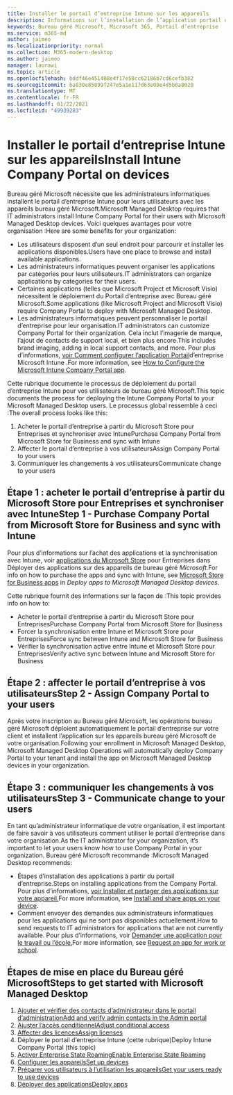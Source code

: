 ```yaml
---
title: Installer le portail d’entreprise Intune sur les appareils
description: Informations sur l’installation de l’application portail d’entreprise sur les appareils bureau géré Microsoft
keywords: Bureau géré Microsoft, Microsoft 365, Portail d’entreprise
ms.service: m365-md
author: jaimeo
ms.localizationpriority: normal
ms.collection: M365-modern-desktop
ms.author: jaimeo
manager: laurawi
ms.topic: article
ms.openlocfilehash: bddf46e451408e4f17e58cc62186b7cd6cefb382
ms.sourcegitcommit: ba830e85899f247e5a1e117d63e09e4d5b8a8020
ms.translationtype: MT
ms.contentlocale: fr-FR
ms.lasthandoff: 01/22/2021
ms.locfileid: "49939283"
---
```

# <a name="install-intune-company-portal-on-devices"></a><span data-ttu-id="d824b-104">Installer le portail d’entreprise Intune sur les appareils</span><span class="sxs-lookup"><span data-stu-id="d824b-104">Install Intune Company Portal on devices</span></span>

<span data-ttu-id="d824b-105">Bureau géré Microsoft nécessite que les administrateurs informatiques installent le portail d’entreprise Intune pour leurs utilisateurs avec les appareils bureau géré Microsoft.</span><span class="sxs-lookup"><span data-stu-id="d824b-105">Microsoft Managed Desktop requires that IT administrators install Intune Company Portal for their users with Microsoft Managed Desktop devices.</span></span> <span data-ttu-id="d824b-106">Voici quelques avantages pour votre organisation :</span><span class="sxs-lookup"><span data-stu-id="d824b-106">Here are some benefits for your organization:</span></span>
- <span data-ttu-id="d824b-107">Les utilisateurs disposent d’un seul endroit pour parcourir et installer les applications disponibles.</span><span class="sxs-lookup"><span data-stu-id="d824b-107">Users have one place to browse and install available applications.</span></span> 
- <span data-ttu-id="d824b-108">Les administrateurs informatiques peuvent organiser les applications par catégories pour leurs utilisateurs.</span><span class="sxs-lookup"><span data-stu-id="d824b-108">IT administrators can organize applications by categories for their users.</span></span>  
- <span data-ttu-id="d824b-109">Certaines applications (telles que Microsoft Project et Microsoft Visio) nécessitent le déploiement du Portail d’entreprise avec Bureau géré Microsoft.</span><span class="sxs-lookup"><span data-stu-id="d824b-109">Some applications (like Microsoft Project and Microsoft Visio) require Company Portal to deploy with Microsoft Managed Desktop.</span></span>
- <span data-ttu-id="d824b-110">Les administrateurs informatiques peuvent personnaliser le portail d’entreprise pour leur organisation.</span><span class="sxs-lookup"><span data-stu-id="d824b-110">IT administrators can customize Company Portal for their organization.</span></span> <span data-ttu-id="d824b-111">Cela inclut l’imagerie de marque, l’ajout de contacts de support local, et bien plus encore.</span><span class="sxs-lookup"><span data-stu-id="d824b-111">This includes brand imaging, adding in local support contacts, and more.</span></span> <span data-ttu-id="d824b-112">Pour plus d’informations, [voir Comment configurer l’application Portail](https://docs.microsoft.com/intune/company-portal-app)d’entreprise Microsoft Intune .</span><span class="sxs-lookup"><span data-stu-id="d824b-112">For more information, see [How to Configure the Microsoft Intune Company Portal app](https://docs.microsoft.com/intune/company-portal-app).</span></span>   

<span data-ttu-id="d824b-113">Cette rubrique documente le processus de déploiement du portail d’entreprise Intune pour vos utilisateurs de bureau géré Microsoft.</span><span class="sxs-lookup"><span data-stu-id="d824b-113">This topic documents the process for deploying the Intune Company Portal to your Microsoft Managed Desktop users.</span></span> <span data-ttu-id="d824b-114">Le processus global ressemble à ceci :</span><span class="sxs-lookup"><span data-stu-id="d824b-114">The overall process looks like this:</span></span>
1. <span data-ttu-id="d824b-115">Acheter le portail d’entreprise à partir du Microsoft Store pour Entreprises et synchroniser avec Intune</span><span class="sxs-lookup"><span data-stu-id="d824b-115">Purchase Company Portal from Microsoft Store for Business and sync with Intune</span></span>
2. <span data-ttu-id="d824b-116">Affecter le portail d’entreprise à vos utilisateurs</span><span class="sxs-lookup"><span data-stu-id="d824b-116">Assign Company Portal to your users</span></span>
3. <span data-ttu-id="d824b-117">Communiquer les changements à vos utilisateurs</span><span class="sxs-lookup"><span data-stu-id="d824b-117">Communicate change to your users</span></span>

## <a name="step-1---purchase-company-portal-from-microsoft-store-for-business-and-sync-with-intune"></a><span data-ttu-id="d824b-118">Étape 1 : acheter le portail d’entreprise à partir du Microsoft Store pour Entreprises et synchroniser avec Intune</span><span class="sxs-lookup"><span data-stu-id="d824b-118">Step 1 - Purchase Company Portal from Microsoft Store for Business and sync with Intune</span></span>
<span data-ttu-id="d824b-119">Pour plus d’informations sur l’achat des applications et la synchronisation avec Intune, voir [applications du Microsoft Store](deploy-apps.md#msfb-apps) pour Entreprises dans Déployer des applications sur des appareils de bureau géré *Microsoft.*</span><span class="sxs-lookup"><span data-stu-id="d824b-119">For info on how to purchase the apps and sync with Intune, see [Microsoft Store for Business apps](deploy-apps.md#msfb-apps) in *Deploy apps to Microsoft Managed Desktop devices*.</span></span>

<span data-ttu-id="d824b-120">Cette rubrique fournit des informations sur la façon de :</span><span class="sxs-lookup"><span data-stu-id="d824b-120">This topic provides info on how to:</span></span> 
- <span data-ttu-id="d824b-121">Acheter le portail d’entreprise à partir du Microsoft Store pour Entreprises</span><span class="sxs-lookup"><span data-stu-id="d824b-121">Purchase Company Portal from Microsoft Store for Business</span></span> 
- <span data-ttu-id="d824b-122">Forcer la synchronisation entre Intune et Microsoft Store pour Entreprises</span><span class="sxs-lookup"><span data-stu-id="d824b-122">Force sync between Intune and Microsoft Store for Business</span></span>
- <span data-ttu-id="d824b-123">Vérifier la synchronisation active entre Intune et Microsoft Store pour Entreprises</span><span class="sxs-lookup"><span data-stu-id="d824b-123">Verify active sync between Intune and Microsoft Store for Business</span></span> 

## <a name="step-2---assign-company-portal-to-your-users"></a><span data-ttu-id="d824b-124">Étape 2 : affecter le portail d’entreprise à vos utilisateurs</span><span class="sxs-lookup"><span data-stu-id="d824b-124">Step 2 - Assign Company Portal to your users</span></span>
<span data-ttu-id="d824b-125">Après votre inscription au Bureau géré Microsoft, les opérations bureau géré Microsoft déploient automatiquement le portail d’entreprise sur votre client et installent l’application sur les appareils bureau géré Microsoft de votre organisation.</span><span class="sxs-lookup"><span data-stu-id="d824b-125">Following your enrollment in Microsoft Managed Desktop, Microsoft Managed Desktop Operations will automatically deploy Company Portal to your tenant and install the app on Microsoft Managed Desktop devices in your organization.</span></span>

## <a name="step-3---communicate-change-to-your-users"></a><span data-ttu-id="d824b-126">Étape 3 : communiquer les changements à vos utilisateurs</span><span class="sxs-lookup"><span data-stu-id="d824b-126">Step 3 - Communicate change to your users</span></span>
<span data-ttu-id="d824b-127">En tant qu’administrateur informatique de votre organisation, il est important de faire savoir à vos utilisateurs comment utiliser le portail d’entreprise dans votre organisation.</span><span class="sxs-lookup"><span data-stu-id="d824b-127">As the IT administrator for your organization, it’s important to let your users know how to use Company Portal in your organization.</span></span> <span data-ttu-id="d824b-128">Bureau géré Microsoft recommande :</span><span class="sxs-lookup"><span data-stu-id="d824b-128">Microsoft Managed Desktop recommends:</span></span>
- <span data-ttu-id="d824b-129">Étapes d’installation des applications à partir du portail d’entreprise.</span><span class="sxs-lookup"><span data-stu-id="d824b-129">Steps on installing applications from the Company Portal.</span></span> <span data-ttu-id="d824b-130">Pour plus d’informations, [voir Installer et partager des applications sur votre appareil.](https://docs.microsoft.com/intune-user-help/install-apps-cpapp-windows)</span><span class="sxs-lookup"><span data-stu-id="d824b-130">For more information, see [Install and share apps on your device](https://docs.microsoft.com/intune-user-help/install-apps-cpapp-windows).</span></span>
- <span data-ttu-id="d824b-131">Comment envoyer des demandes aux administrateurs informatiques pour les applications qui ne sont pas disponibles actuellement.</span><span class="sxs-lookup"><span data-stu-id="d824b-131">How to send requests to IT administrators for applications that are not currently available.</span></span> <span data-ttu-id="d824b-132">Pour plus d’informations, voir [Demander une application pour le travail ou l’école.](https://docs.microsoft.com/intune-user-help/install-apps-cpapp-windows#request-an-app-for-work-or-school)</span><span class="sxs-lookup"><span data-stu-id="d824b-132">For more information, see [Request an app for work or school](https://docs.microsoft.com/intune-user-help/install-apps-cpapp-windows#request-an-app-for-work-or-school).</span></span>  

## <a name="steps-to-get-started-with-microsoft-managed-desktop"></a><span data-ttu-id="d824b-133">Étapes de mise en place du Bureau géré Microsoft</span><span class="sxs-lookup"><span data-stu-id="d824b-133">Steps to get started with Microsoft Managed Desktop</span></span>

1. [<span data-ttu-id="d824b-134">Ajouter et vérifier des contacts d’administrateur dans le portail d’administration</span><span class="sxs-lookup"><span data-stu-id="d824b-134">Add and verify admin contacts in the Admin portal</span></span>](add-admin-contacts.md)
2. [<span data-ttu-id="d824b-135">Ajuster l’accès conditionnel</span><span class="sxs-lookup"><span data-stu-id="d824b-135">Adjust conditional access</span></span>](conditional-access.md)
3. [<span data-ttu-id="d824b-136">Affecter des licences</span><span class="sxs-lookup"><span data-stu-id="d824b-136">Assign licenses</span></span>](assign-licenses.md)
4. <span data-ttu-id="d824b-137">Déployer le portail d’entreprise Intune (cette rubrique)</span><span class="sxs-lookup"><span data-stu-id="d824b-137">Deploy Intune Company Portal (this topic)</span></span>
5. [<span data-ttu-id="d824b-138">Activer Enterprise State Roaming</span><span class="sxs-lookup"><span data-stu-id="d824b-138">Enable Enterprise State Roaming</span></span>](enterprise-state-roaming.md)
6. [<span data-ttu-id="d824b-139">Configurer les appareils</span><span class="sxs-lookup"><span data-stu-id="d824b-139">Set up devices</span></span>](set-up-devices.md)
7. [<span data-ttu-id="d824b-140">Préparer vos utilisateurs à l’utilisation les appareils</span><span class="sxs-lookup"><span data-stu-id="d824b-140">Get your users ready to use devices</span></span>](get-started-devices.md)
8. [<span data-ttu-id="d824b-141">Déployer des applications</span><span class="sxs-lookup"><span data-stu-id="d824b-141">Deploy apps</span></span>](deploy-apps.md)
